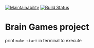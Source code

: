 [![Maintainability](https://api.codeclimate.com/v1/badges/a99a88d28ad37a79dbf6/maintainability)](https://codeclimate.com/github/codeclimate/codeclimate/maintainability)
[![Build Status](https://travis-ci.org/Peccansy/project-lvl1-s292.svg?branch=master)](https://travis-ci.org/Peccansy/project-lvl1-s292)

# Brain Games project

print ``make start`` in terminal to execute

